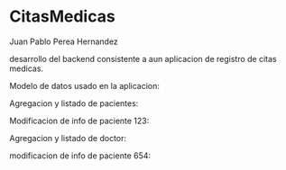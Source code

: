 ﻿# CitasMedicas
 Juan Pablo Perea Hernandez

desarrollo del backend consistente a aun aplicacion de registro de citas medicas.

Modelo de datos usado en la aplicacion:

Agregacion y listado de pacientes:

Modificacion de info de paciente 123:

Agregacion y listado de doctor:

modificacion de info de paciente 654:
